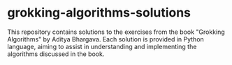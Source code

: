 # grokking-algorithms-solutions
This repository contains solutions to the exercises from the book "Grokking Algorithms" by Aditya Bhargava. Each solution is provided in Python language, aiming to assist in understanding and implementing the algorithms discussed in the book.
